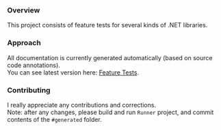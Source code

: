 ### Overview

This project consists of feature tests for several kinds of .NET libraries.

### Approach

All documentation is currently generated automatically (based on source code annotations).  
You can see latest version here: [Feature Tests](http://featuretests.apphb.com/).

### Contributing

I really appreciate any contributions and corrections.  
Note: after any changes, please build and run `Runner` project, and commit contents of the `#generated` folder.